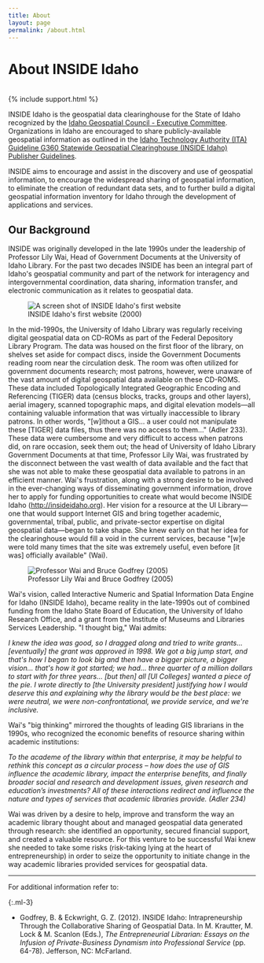 ```yaml
---
title: About
layout: page
permalink: /about.html
---
```


<h1>About INSIDE Idaho</h1>
<br>
{% include support.html %}

INSIDE Idaho is the geospatial data clearinghouse for the State of Idaho recognized by the <a href="https://ita.idaho.gov/committees/#igc" target="_blank">Idaho Geospatial Council - Executive Committee</a>. Organizations in Idaho are encouraged to share publicly-available geospatial information as outlined in the <a href="https://ita.idaho.gov/psg/g360.pdf" target="_blank">Idaho Technology Authority (ITA) Guideline G360 Statewide Geospatial Clearinghouse (INSIDE Idaho) Publisher Guidelines</a>.

INSIDE aims to encourage and assist in the discovery and use of geospatial information, to encourage the widespread sharing of geospatial information, to eliminate the creation of redundant data sets, and to further build a digital geospatial information inventory for Idaho through the development of applications and services.

## Our Background

INSIDE was originally developed in the late 1990s under the leadership of Professor Lily Wai, Head of Government Documents at the University of Idaho Library.  For the past two decades INSIDE has been an integral part of Idaho's geospatial community and part of the network for interagency and intergovernmental coordination, data sharing, information transfer, and electronic communication as it relates to geospatial data.
<figure class="figure col-12 col-md-6 float-right">
  <img src="{{ '/assets/img/inside-first-website-2000.png' | relative_url }}" class="figure-img img-fluid rounded" alt="A screen shot of INSIDE Idaho's first website">
  <figcaption class="figure-caption">INSIDE Idaho's first website (2000)</figcaption>
</figure>
 
In the mid-1990s, the University of Idaho Library was regularly receiving digital geospatial data on CD-ROMs as part of the Federal Depository Library Program. The data was housed on the first floor of the library, on shelves set aside for compact discs, inside the Government Documents reading room near the circulation desk. The room was often utilized for government documents research; most patrons, however, were unaware of the vast amount of digital geospatial data available on these CD-ROMS. These data included Topologically Integrated Geographic Encoding and Referencing (TIGER) data (census blocks, tracks, groups and other layers), aerial imagery, scanned topographic maps, and digital elevation models—all containing valuable information that was virtually inaccessible to library patrons. In other words, "[w]ithout a GIS... a user could not manipulate these [TIGER] data files, thus there was no access to them..." (Adler 233). These data were cumbersome and very difficult to access when patrons did, on rare occasion, seek them out; the head of University of Idaho Library Government Documents at that time, Professor Lily Wai, was frustrated by the disconnect between the vast wealth of data available and the fact that she was not able to make these geospatial data available to patrons in an efficient manner. Wai's frustration, along with a strong desire to be involved in the ever-changing ways of disseminating government information, drove her to apply for funding opportunities to create what would become INSIDE Idaho (http://insideidaho.org). Her vision for a resource at the UI Library—one that would support Internet GIS and bring together academic, governmental, tribal, public, and private-sector expertise on digital geospatial data—began to take shape. She knew early on that her idea for the clearinghouse would fill a void in the current services, because "[w]e were told many times that the site was extremely useful, even before [it was] officially available" (Wai).

<figure class="figure col-12 col-md-6 float-right">
  <img src="{{ '/assets/img/lily-and-bruce-2005.jpg' | relative_url }}" class="figure-img img-fluid rounded" alt="Professor Wai and Bruce Godfrey (2005)">
  <figcaption class="figure-caption">Professor Lily Wai and Bruce Godfrey (2005)</figcaption>
</figure>
 
Wai's vision, called Interactive Numeric and Spatial Information Data Engine for Idaho (INSIDE Idaho), became reality in the late-1990s out of combined funding from the Idaho State Board of Education, the University of Idaho Research Office, and a grant from the Institute of Museums and Libraries Services Leadership. "I thought big," Wai admits:

*I knew the idea was good, so I dragged along and tried to write grants... [eventually] the grant was approved in 1998. We got a big jump start, and that's how I began to look big and then have a bigger picture, a bigger vision... that's how it got started; we had... three quarter of a million dollars to start with for three years... [but then] all [UI Colleges] wanted a piece of the pie. I wrote directly to [the University president] justifying how I would deserve this and explaining why the library would be the best place: we were neutral, we were non-confrontational, we provide service, and we're inclusive.*

Wai's "big thinking" mirrored the thoughts of leading GIS librarians in the 1990s, who recognized the economic benefits of resource sharing within academic institutions:

*To the academe of the library within that enterprise, it may be helpful to rethink this concept as a circular process – how does the use of GIS influence the academic library, impact the enterprise benefits, and finally broader social and research and development issues, given research and education’s investments? All of these interactions redirect and influence the nature and types of services that academic libraries provide. (Adler 234)*

Wai was driven by a desire to help, improve and transform the way an academic library thought about and managed geospatial data generated through research: she identified an opportunity, secured financial support, and created a valuable resource. For this venture to be successful Wai knew she needed to take some risks (risk-taking lying at the heart of entrepreneurship) in order to seize the opportunity to initiate change in the way academic libraries provided services for geospatial data.

<hr />


For additional information refer to:

{:.ml-3}
- Godfrey, B. & Eckwright, G. Z. (2012). INSIDE Idaho: Intrapreneurship Through the Collaborative Sharing of Geospatial Data. In M. Krautter, M. Lock & M. Scanlon (Eds.), *The Entrepreneurial Librarian: Essays on the Infusion of Private-Business Dynamism into Professional Service* (pp. 64-78). Jefferson, NC: McFarland.